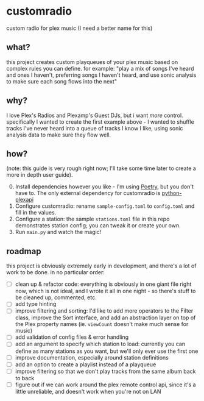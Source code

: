 # customradio

custom radio for plex music
(I need a better name for this)

## what?

this project creates custom playqueues of your plex music based on complex rules you can define.
for example: "play a mix of songs I've heard and ones I haven't, preferring songs I haven't heard, and use sonic analysis to make sure each song flows into the next"

## why?

I love Plex's Radios and Plexamp's Guest DJs, but i want _more_ control. specifically I wanted to create the first example above - I wanted to shuffle tracks I've never heard into a queue of tracks I know I like, using sonic analysis data to make sure they flow well.

## how?

(note: this guide is very rough right now; I'll take some time later to create a more in depth user guide).

0. Install dependencies however you like - I'm using [Poetry](https://python-poetry.org/), but you don't have to. The only external dependency for customradio is [python-plexapi](https://github.com/pkkid/python-plexapi)
1. Configure customradio: rename `sample-config.toml` to `config.toml` and fill in the values.
2. Configure a station: the sample `stations.toml` file in this repo demonstrates station config; you can tweak it or create your own.
3. Run `main.py` and watch the magic!

## roadmap

this project is obviously extremely early in development, and there's a lot of work to be done. in no particular order:

- [ ] clean up & refactor code: everything is obviously in one giant file right now, which is not ideal, and I wrote it all in one night - so there's stuff to be cleaned up, commented, etc.
- [ ] add type hinting
- [ ] improve filtering and sorting: I'd like to add more operators to the Filter class, improve the Sort interface, and add an abstraction layer on top of the Plex property names (ie. `viewCount` doesn't make much sense for music)
- [ ] add validation of config files & error handling
- [ ] add an argument to specify which station to load: currently you can define as many stations as you want, but we'll only ever use the first one
- [ ] improve documentation, especially around station definitions
- [ ] add an option to create a playlist instead of a playqueue
- [ ] improve filtering so that we don't play tracks from the same album back to back
- [ ] figure out if we can work around the plex remote control api, since it's a little unreliable, and doesn't work when you're not on LAN
